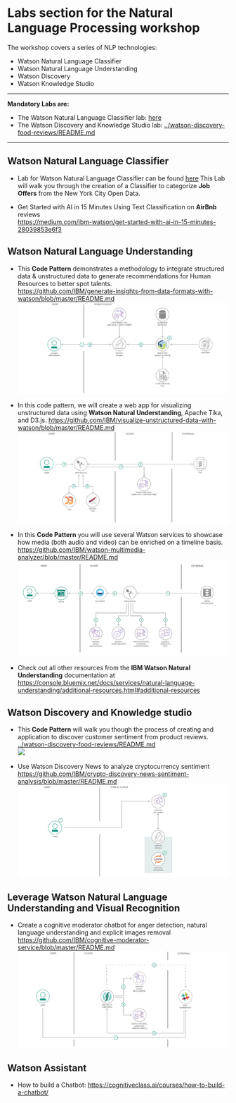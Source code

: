# Labs section for the Natural Language Processing workshop

The workshop covers a series of NLP technologies:
+ Watson Natural Language Classifier
+ Watson Natural Language Understanding
+ Watson Discovery
+ Watson Knowledge Studio

---
**Mandatory Labs are:**
+ The Watson Natural Language Classifier lab: [here](../Lab1-Natural_Language_Classifier.md)
+ The Watson Discovery and Knowledge Studio lab: [../watson-discovery-food-reviews/README.md](https://github.com/Azzoz06/watson-food-review)  


---


## Watson Natural Language Classifier

+ Lab for Watson Natural Language Classifier can be found [here](Lab1-Natural_Language_Classifier.md)
  This Lab will walk you through the creation of a Classifier to categorize **Job Offers** from the New York City Open Data.  


+ Get Started with AI in 15 Minutes Using Text Classification on **AirBnb** reviews  
https://medium.com/ibm-watson/get-started-with-ai-in-15-minutes-28039853e6f3

## Watson Natural Language Understanding
+ This **Code Pattern** demonstrates a methodology to integrate structured data & unstructured data to generate recommendations for Human Resources to better spot talents.  
 https://github.com/IBM/generate-insights-from-data-formats-with-watson/blob/master/README.md
 ![](assets/markdown-img-paste-20190108002247545.png)

+ In this code pattern, we will create a web app for visualizing unstructured data using **Watson Natural Understanding**, Apache Tika, and D3.js.
https://github.com/IBM/visualize-unstructured-data-with-watson/blob/master/README.md
![](assets/markdown-img-paste-20190108002210992.png)

+ In this **Code Pattern** you will use several Watson services to showcase how media (both audio and video) can be enriched on a timeline basis.
https://github.com/IBM/watson-multimedia-analyzer/blob/master/README.md
![](assets/markdown-img-paste-20190108002138489.png)

+ Check out all other resources from the **IBM Watson Natural Understanding** documentation at https://console.bluemix.net/docs/services/natural-language-understanding/additional-resources.html#additional-resources


## Watson Discovery and Knowledge studio
+ This **Code Pattern** will walk you though the process of creating and application to discover customer sentiment from product reviews.
[../watson-discovery-food-reviews/README.md](../watson-discovery-food-reviews/README.md)  
![](../watson-discovery-food-reviews/doc/source/images/architecture.png)


+ Use Watson Discovery News to analyze cryptocurrency sentiment
https://github.com/IBM/crypto-discovery-news-sentiment-analysis/blob/master/README.md
![](assets/markdown-img-paste-20190108003809406.png)

## Leverage Watson Natural Language Understanding and Visual Recognition
+ Create a cognitive moderator chatbot for anger detection, natural language understanding and explicit images removal
https://github.com/IBM/cognitive-moderator-service/blob/master/README.md
![](assets/markdown-img-paste-20190108002522884.png)

## Watson Assistant
+ How to build a Chatbot: https://cognitiveclass.ai/courses/how-to-build-a-chatbot/
